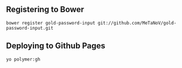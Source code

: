 ## Registering to Bower

`bower register gold-password-input git://github.com/MeTaNoV/gold-password-input.git`

## Deploying to Github Pages

`yo polymer:gh`
